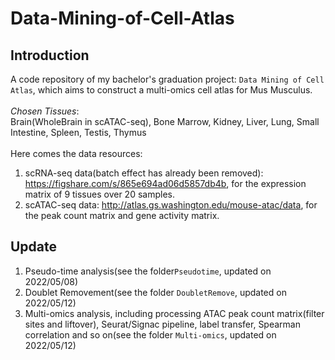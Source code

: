 # Data-Mining-of-Cell-Atlas

## Introduction
A code repository of my bachelor's graduation project: `Data Mining of Cell Atlas`, which aims to construct a multi-omics cell atlas for Mus Musculus. \
\
*Chosen Tissues*: \
Brain(WholeBrain in scATAC-seq), Bone Marrow, Kidney, Liver, Lung, Small Intestine, Spleen, Testis, Thymus \
\
Here comes the data resources:
1. scRNA-seq data(batch effect has already been removed): https://figshare.com/s/865e694ad06d5857db4b, for the expression matrix of 9 tissues over 20 samples.
2. scATAC-seq data: http://atlas.gs.washington.edu/mouse-atac/data, for the peak count matrix and gene activity matrix. 


## Update
1. Pseudo-time analysis(see the folder`Pseudotime`, updated on 2022/05/08)
2. Doublet Removement(see the folder `DoubletRemove`, updated on 2022/05/12)
3. Multi-omics analysis, including processing ATAC peak count matrix(filter sites and liftover), Seurat/Signac pipeline, label transfer, Spearman correlation and so on(see the folder `Multi-omics`, updated on 2022/05/12)
